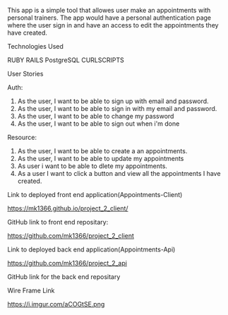 
This app is a simple tool that allowes user make an appointments with personal trainers. The app would have a personal authentication page where the user sign in and have an access to edit the appointments they have created.


Technologies Used

RUBY
RAILS
PostgreSQL
CURLSCRIPTS


User Stories

Auth:
1. As the user, I want to be able to sign up with email and password.
2. As the user, I want to be able to sign in with my email and password.
3. As the user, I want to be able to change my password
4. As the user, I want to be able to sign out when i'm done


Resource:

1. As the user, I want to be able to create a an appointments.
2. As the user, I want to be able to update my appointments
3. As user i want to be able to dlete my appointments.
4. As a user I want to click a button and view all the appointments I have created.




Link to deployed front end application(Appointments-Client)

https://mk1366.github.io/project_2_client/


GitHub link to front end repositary:

https://github.com/mk1366/project_2_client


Link to deployed back end application(Appointments-Api)

https://github.com/mk1366/project_2_api


GitHub link for the back end repositary



Wire Frame Link

https://i.imgur.com/aCOGtSE.png
